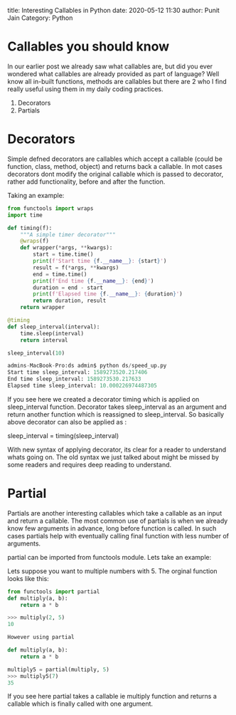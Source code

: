 title: Interesting Callables in Python 
date: 2020-05-12 11:30 
author: Punit Jain
Category: Python

# Callables you should know

In our earlier post we already saw what callables are, but did you ever wondered what callables are already provided as part of language? Well know all in-built functions, methods are callables but there are 2 who I find really useful using them in my daily coding practices.

1. Decorators
2. Partials

# Decorators

Simple defned decorators are callables which accept a callable (could be function, class, method, object) and returns back a callable. In mot cases decorators dont modify the original callable which is passed to decorator, rather add functionality, before and after the function.

Taking an example:


```python
from functools import wraps
import time

def timing(f):
    """A simple timer decorator"""
    @wraps(f)
    def wrapper(*args, **kwargs):
        start = time.time()
        print(f'Start time {f.__name__}: {start}')
        result = f(*args, **kwargs)
        end = time.time()
        print(f'End time {f.__name__}: {end}')
        duration = end - start
        print(f'Elapsed time {f.__name__}: {duration}')
        return duration, result
    return wrapper

@timing
def sleep_interval(interval):
    time.sleep(interval)
    return interval

sleep_interval(10)

admins-MacBook-Pro:ds admin$ python ds/speed_up.py 
Start time sleep_interval: 1589273520.217406
End time sleep_interval: 1589273530.217633
Elapsed time sleep_interval: 10.000226974487305

```
If you see here we created a decorator timing which is applied on sleep_interval function. Decorator takes sleep_interval as an argument and return another function which is reassigned to sleep_interval. So basically above decorator can also be applied as :

sleep_interval = timing(sleep_interval)

With new syntax of applying decorator, its clear for a reader to understand whats going on. The old syntax we just talked about might be missed by some readers and requires deep reading to understand.

# Partial

Partials are another interesting callables which take a callable as an input and return a callable.
The most common use of partials is when we already know few arguments in advance, long before function is called. In such cases partials help with eventually calling final function with less number of arguments.

partial can be imported from functools module.
Lets take an example:

Lets suppose you want to multiple numbers with 5. The orginal function looks like this:

```python
from functools import partial
def multiply(a, b):
    return a * b

>>> multiply(2, 5)
10

However using partial

def multiply(a, b):
    return a * b

multiply5 = partial(multiply, 5)
>>> multiply5(7)
35
```

If you see here partial takes a callable ie multiply function and returns a callable which is finally called with one argument.
